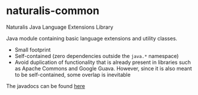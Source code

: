 # naturalis-common

Naturalis Java Language Extensions Library

Java module containing basic language extensions and utility classes.

- Small footprint
- Self-contained  (zero dependencies outside the `java.*` namespace)
- Avoid duplication of functionality that is already present in libraries such as Apache Commons and Google Guava.
  However, since it is also meant to be self-contained, some overlap is inevitable

The javadocs can be
found [here](https://naturalis.gitlab.io/lib/java/naturalis-common/nl.naturalis.common/module-summary.html)


